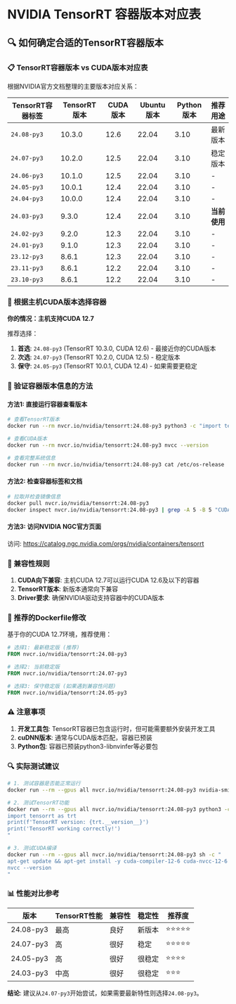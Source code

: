 # NVIDIA TensorRT 容器版本对应表

## 🔍 如何确定合适的TensorRT容器版本

### 📋 TensorRT容器版本 vs CUDA版本对应表

根据NVIDIA官方文档整理的主要版本对应关系：

| TensorRT容器标签 | TensorRT版本 | CUDA版本 | Ubuntu版本 | Python版本 | 推荐用途 |
|----------------|-------------|----------|-----------|-----------|----------|
| `24.08-py3` | 10.3.0 | 12.6 | 22.04 | 3.10 | 最新版本 |
| `24.07-py3` | 10.2.0 | 12.5 | 22.04 | 3.10 | 稳定版本 |
| `24.06-py3` | 10.1.0 | 12.5 | 22.04 | 3.10 | - |
| `24.05-py3` | 10.0.1 | 12.4 | 22.04 | 3.10 | - |
| `24.04-py3` | 10.0.0 | 12.4 | 22.04 | 3.10 | - |
| `24.03-py3` | 9.3.0 | 12.4 | 22.04 | 3.10 | **当前使用** |
| `24.02-py3` | 9.2.0 | 12.3 | 22.04 | 3.10 | - |
| `24.01-py3` | 9.1.0 | 12.3 | 22.04 | 3.10 | - |
| `23.12-py3` | 8.6.1 | 12.3 | 22.04 | 3.10 | - |
| `23.11-py3` | 8.6.1 | 12.2 | 22.04 | 3.10 | - |
| `23.10-py3` | 8.6.1 | 12.2 | 22.04 | 3.10 | - |

### 🎯 根据主机CUDA版本选择容器

**你的情况：主机支持CUDA 12.7**

推荐选择：
1. **首选**: `24.08-py3` (TensorRT 10.3.0, CUDA 12.6) - 最接近你的CUDA版本
2. **次选**: `24.07-py3` (TensorRT 10.2.0, CUDA 12.5) - 稳定版本
3. **保守**: `24.05-py3` (TensorRT 10.0.1, CUDA 12.4) - 如果需要更稳定

### 📝 验证容器版本信息的方法

#### 方法1: 直接运行容器查看版本
```bash
# 查看TensorRT版本
docker run --rm nvcr.io/nvidia/tensorrt:24.08-py3 python3 -c "import tensorrt; print(f'TensorRT: {tensorrt.__version__}')"

# 查看CUDA版本
docker run --rm nvcr.io/nvidia/tensorrt:24.08-py3 nvcc --version

# 查看完整系统信息
docker run --rm nvcr.io/nvidia/tensorrt:24.08-py3 cat /etc/os-release
```

#### 方法2: 检查容器标签和文档
```bash
# 拉取并检查镜像信息
docker pull nvcr.io/nvidia/tensorrt:24.08-py3
docker inspect nvcr.io/nvidia/tensorrt:24.08-py3 | grep -A 5 -B 5 "CUDA\|TensorRT"
```

#### 方法3: 访问NVIDIA NGC官方页面
访问: https://catalog.ngc.nvidia.com/orgs/nvidia/containers/tensorrt

### 🔧 兼容性规则

1. **CUDA向下兼容**: 主机CUDA 12.7可以运行CUDA 12.6及以下的容器
2. **TensorRT版本**: 新版本通常向下兼容
3. **Driver要求**: 确保NVIDIA驱动支持容器中的CUDA版本

### 🚀 推荐的Dockerfile修改

基于你的CUDA 12.7环境，推荐使用：

```dockerfile
# 选择1: 最新稳定版 (推荐)
FROM nvcr.io/nvidia/tensorrt:24.08-py3

# 选择2: 当前稳定版
FROM nvcr.io/nvidia/tensorrt:24.07-py3

# 选择3: 保守稳定版 (如果遇到兼容性问题)
FROM nvcr.io/nvidia/tensorrt:24.05-py3
```

### ⚠️ 注意事项

1. **开发工具包**: TensorRT容器已包含运行时，但可能需要额外安装开发工具
2. **cuDNN版本**: 通常与CUDA版本匹配，容器已预装
3. **Python包**: 容器已预装python3-libnvinfer等必要包

### 🔍 实际测试建议

```bash
# 1. 测试容器是否能正常运行
docker run --rm --gpus all nvcr.io/nvidia/tensorrt:24.08-py3 nvidia-smi

# 2. 测试TensorRT功能
docker run --rm --gpus all nvcr.io/nvidia/tensorrt:24.08-py3 python3 -c "
import tensorrt as trt
print(f'TensorRT version: {trt.__version__}')
print('TensorRT working correctly!')
"

# 3. 测试CUDA编译
docker run --rm --gpus all nvcr.io/nvidia/tensorrt:24.08-py3 sh -c "
apt-get update && apt-get install -y cuda-compiler-12-6 cuda-nvcc-12-6
nvcc --version
"
```

### 📊 性能对比参考

| 版本 | TensorRT性能 | 兼容性 | 稳定性 | 推荐度 |
|------|-------------|--------|--------|--------|
| 24.08-py3 | 最高 | 良好 | 新版本 | ⭐⭐⭐⭐⭐ |
| 24.07-py3 | 高 | 很好 | 稳定 | ⭐⭐⭐⭐⭐ |
| 24.05-py3 | 高 | 很好 | 很稳定 | ⭐⭐⭐⭐ |
| 24.03-py3 | 中高 | 很好 | 很稳定 | ⭐⭐⭐ |

**结论**: 建议从`24.07-py3`开始尝试，如果需要最新特性则选择`24.08-py3`。
